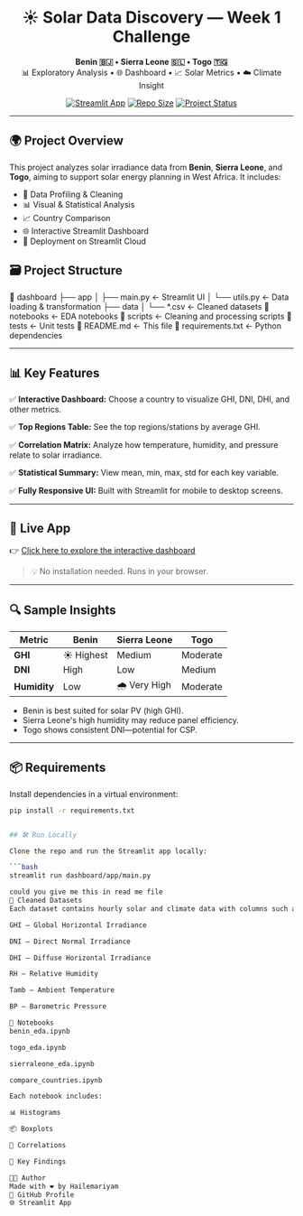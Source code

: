 <h1 align="center">☀️ Solar Data Discovery — Week 1 Challenge</h1>

<p align="center">
  <strong>Benin 🇧🇯 • Sierra Leone 🇸🇱 • Togo 🇹🇬</strong><br/>
  📊 Exploratory Analysis • 🌐 Dashboard • 📈 Solar Metrics • ☁️ Climate Insight
</p>

<p align="center">
  <a href="https://solar-chalenge-week1.streamlit.app"><img src="https://img.shields.io/badge/Live-Dashboard-brightgreen?style=for-the-badge&logo=streamlit" alt="Streamlit App"></a>
  <a href="https://github.com/Hailemariyam/solar-challenge-week1"><img src="https://img.shields.io/github/repo-size/Hailemariyam/solar-challenge-week1?style=for-the-badge" alt="Repo Size"></a>
  <a href="#"><img src="https://img.shields.io/badge/Status-Completed-blueviolet?style=for-the-badge" alt="Project Status"></a>
</p>

---

## 🌍 Project Overview

This project analyzes solar irradiance data from **Benin**, **Sierra Leone**, and **Togo**, aiming to support solar energy planning in West Africa. It includes:

- 🔬 Data Profiling & Cleaning
- 📊 Visual & Statistical Analysis
- 📈 Country Comparison
- 🌐 Interactive Streamlit Dashboard
- 🚀 Deployment on Streamlit Cloud



## 🗃️ Project Structure

📁 dashboard
├── app
│ ├── main.py ← Streamlit UI
│ └── utils.py ← Data loading & transformation
├── data
│ └── *.csv ← Cleaned datasets
📁 notebooks ← EDA notebooks
📁 scripts ← Cleaning and processing scripts
📁 tests ← Unit tests
📄 README.md ← This file
📄 requirements.txt ← Python dependencies


---

## 📊 Key Features

✅ **Interactive Dashboard:**
Choose a country to visualize GHI, DNI, DHI, and other metrics.

✅ **Top Regions Table:**
See the top regions/stations by average GHI.

✅ **Correlation Matrix:**
Analyze how temperature, humidity, and pressure relate to solar irradiance.

✅ **Statistical Summary:**
View mean, min, max, std for each key variable.

✅ **Fully Responsive UI:**
Built with Streamlit for mobile to desktop screens.

---

## 🚀 Live App

👉 [Click here to explore the interactive dashboard](https://solar-chalenge-week1.streamlit.app)

> 💡 No installation needed. Runs in your browser.

---

## 🔍 Sample Insights

| Metric      | Benin | Sierra Leone | Togo |
|-------------|-------|--------------|------|
| **GHI**     | ☀️ Highest | Medium       | Moderate |
| **DNI**     | High  | Low          | Medium |
| **Humidity**| Low   | 🌧️ Very High | Moderate |

- Benin is best suited for solar PV (high GHI).
- Sierra Leone's high humidity may reduce panel efficiency.
- Togo shows consistent DNI—potential for CSP.

---

## 📦 Requirements

Install dependencies in a virtual environment:

```bash
pip install -r requirements.txt


## 🛠️ Run Locally

Clone the repo and run the Streamlit app locally:

```bash
streamlit run dashboard/app/main.py

could you give me this in read me file
📁 Cleaned Datasets
Each dataset contains hourly solar and climate data with columns such as:

GHI – Global Horizontal Irradiance

DNI – Direct Normal Irradiance

DHI – Diffuse Horizontal Irradiance

RH – Relative Humidity

Tamb – Ambient Temperature

BP – Barometric Pressure

📘 Notebooks
benin_eda.ipynb

togo_eda.ipynb

sierraleone_eda.ipynb

compare_countries.ipynb

Each notebook includes:

📊 Histograms

📦 Boxplots

🔗 Correlations

🧠 Key Findings

👨‍💻 Author
Made with ❤️ by Hailemariyam
🔗 GitHub Profile
🌐 Streamlit App


